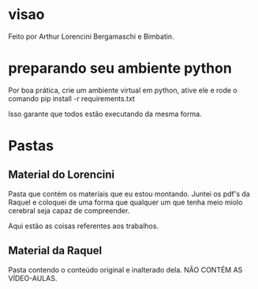 # visao

Feito por Arthur Lorencini Bergamaschi e Bimbatin.

# preparando seu ambiente python
Por boa prática, crie um ambiente virtual em python, ative ele e rode o comando pip install -r requirements.txt  

Isso garante que todos estão executando da mesma forma.

# Pastas

## Material do Lorencini
Pasta que contém os materiais que eu estou montando. Juntei os pdf's da Raquel e coloquei de uma forma que qualquer um que tenha meio miolo cerebral seja capaz de compreender.  

Aqui estão as coisas referentes aos trabalhos.

## Material da Raquel
Pasta contendo o conteúdo original e inalterado dela. NÃO CONTÉM AS VÍDEO-AULAS.
